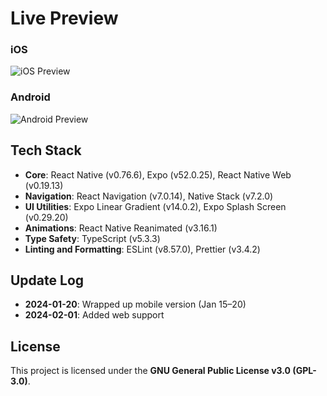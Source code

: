 # Live Preview

### iOS

![iOS Preview](https://i.imgur.com/VT8Ic3g.gif)

### Android

![Android Preview](https://i.imgur.com/fyfMxpi.gif)

## Tech Stack

- **Core**: React Native (v0.76.6), Expo (v52.0.25), React Native Web (v0.19.13)
- **Navigation**: React Navigation (v7.0.14), Native Stack (v7.2.0)
- **UI Utilities**: Expo Linear Gradient (v14.0.2), Expo Splash Screen (v0.29.20)
- **Animations**: React Native Reanimated (v3.16.1)
- **Type Safety**: TypeScript (v5.3.3)
- **Linting and Formatting**: ESLint (v8.57.0), Prettier (v3.4.2)

## Update Log

- **2024-01-20**: Wrapped up mobile version (Jan 15–20)
- **2024-02-01**: Added web support

## License

This project is licensed under the **GNU General Public License v3.0 (GPL-3.0)**.
